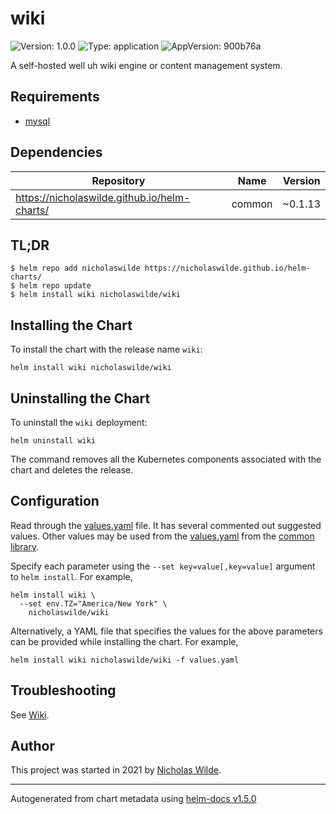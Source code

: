 # wiki

![Version: 1.0.0](https://img.shields.io/badge/Version-1.0.0-informational?style=flat-square) ![Type: application](https://img.shields.io/badge/Type-application-informational?style=flat-square) ![AppVersion: 900b76a](https://img.shields.io/badge/AppVersion-900b76a-informational?style=flat-square)

A self-hosted well uh wiki engine or content management system.

## Requirements
* [mysql](https://github.com/nicholaswilde/helm-charts/wiki/Databases)

## Dependencies

| Repository | Name | Version |
|------------|------|---------|
| https://nicholaswilde.github.io/helm-charts/ | common | ~0.1.13 |

## TL;DR
```console
$ helm repo add nicholaswilde https://nicholaswilde.github.io/helm-charts/
$ helm repo update
$ helm install wiki nicholaswilde/wiki
```

## Installing the Chart
To install the chart with the release name `wiki`:
```console
helm install wiki nicholaswilde/wiki
```

## Uninstalling the Chart
To uninstall the `wiki` deployment:
```console
helm uninstall wiki
```
The command removes all the Kubernetes components associated with the chart and deletes the release.

## Configuration

Read through the [values.yaml](./values.yaml) file. It has several commented out suggested values.
Other values may be used from the [values.yaml](../common/values.yaml) from the [common library](../common).

Specify each parameter using the `--set key=value[,key=value]` argument to `helm install`. For example,
```console
helm install wiki \
  --set env.TZ="America/New York" \
    nicholaswilde/wiki
```

Alternatively, a YAML file that specifies the values for the above parameters can be provided while installing the chart.
For example,
```console
helm install wiki nicholaswilde/wiki -f values.yaml
```

## Troubleshooting
See [Wiki](https://github.com/nicholaswilde/helm-charts/wiki/Troubleshooting).

## Author
This project was started in 2021 by [Nicholas Wilde](https://github.com/nicholaswilde).

----------------------------------------------
Autogenerated from chart metadata using [helm-docs v1.5.0](https://github.com/norwoodj/helm-docs/releases/v1.5.0)
